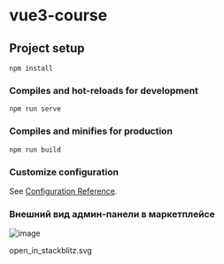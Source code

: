 # vue3-course

## Project setup
```
npm install
```

### Compiles and hot-reloads for development
```
npm run serve
```

### Compiles and minifies for production
```
npm run build
```

### Customize configuration
See [Configuration Reference](https://cli.vuejs.org/config/).
### Внешний вид админ-панели в маркетплейсе
![image](https://github.com/Hy5ton/vue3-course/assets/136145099/5e5af83f-46e4-453f-9ddc-1f07c84af259)

open_in_stackblitz.svg
